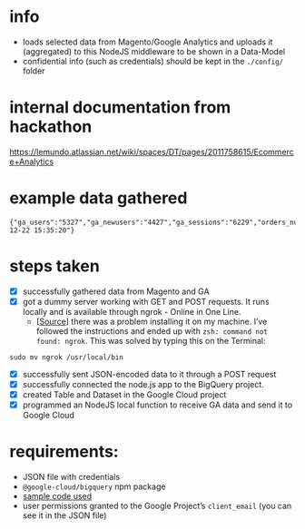 # info
- loads selected data from Magento/Google Analytics and uploads it (aggregated) to this NodeJS middleware to be shown in a Data-Model
- confidential info (such as credentials) should be kept in the `./config/` folder

# internal documentation from hackathon
https://lemundo.atlassian.net/wiki/spaces/DT/pages/2011758615/Ecommerce+Analytics

# example data gathered
```
{"ga_users":"5327","ga_newusers":"4427","ga_sessions":"6229","orders_number":"32","items_ordered":"49","items_per_order":1.53125,"average_order_value":"45.43468750","revenue_month":"679.3900","revenue_year":"1453.9100","revenue_all_time":"1453.9100","data_source":"magento","created_at":"2021-12-22 15:35:20"}
```

# steps taken
- [x] successfully gathered data from Magento and GA
- [x] got a dummy server working with GET and POST requests. It runs locally and is available through ngrok - Online in One Line.
    - [[Source](https://stackoverflow.com/questions/30188582/ngrok-command-not-found#comment69090313_36759493)] there was a problem installing it on my machine. I’ve followed the instructions and ended up with `zsh: command not found: ngrok`. This was solved by typing this on the Terminal:
```
sudo mv ngrok /usr/local/bin
```
- [x] successfully sent JSON-encoded data to it through a POST request
- [x] successfully connected the node.js app to the BigQuery project.
- [x] created Table and Dataset in the Google Cloud project
- [x] programmed an NodeJS local function to receive GA data and send it to Google Cloud

# requirements:
- JSON file with credentials
- `@google-cloud/bigquery` npm package
- [sample code used](https://github.com/googleapis/nodejs-bigquery/blob/main/samples/clientJSONCredentials.js)
- user permissions granted to the Google Project’s `client_email` (you can see it in the JSON file)